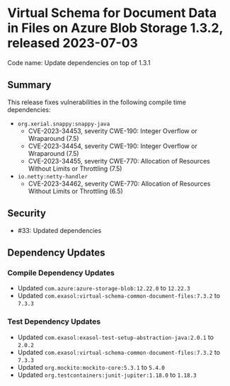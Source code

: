 # Virtual Schema for Document Data in Files on Azure Blob Storage 1.3.2, released 2023-07-03

Code name: Update dependencies on top of 1.3.1

## Summary

This release fixes vulnerabilities in the following compile time dependencies:
* `org.xerial.snappy:snappy-java`
  * CVE-2023-34453, severity CWE-190: Integer Overflow or Wraparound (7.5)
  * CVE-2023-34454, severity CWE-190: Integer Overflow or Wraparound (7.5)
  * CVE-2023-34455, severity CWE-770: Allocation of Resources Without Limits or Throttling (7.5)
* `io.netty:netty-handler`
  * CVE-2023-34462, severity CWE-770: Allocation of Resources Without Limits or Throttling (6.5)
  

## Security

* #33: Updated dependencies

## Dependency Updates

### Compile Dependency Updates

* Updated `com.azure:azure-storage-blob:12.22.0` to `12.22.3`
* Updated `com.exasol:virtual-schema-common-document-files:7.3.2` to `7.3.3`

### Test Dependency Updates

* Updated `com.exasol:exasol-test-setup-abstraction-java:2.0.1` to `2.0.2`
* Updated `com.exasol:virtual-schema-common-document-files:7.3.2` to `7.3.3`
* Updated `org.mockito:mockito-core:5.3.1` to `5.4.0`
* Updated `org.testcontainers:junit-jupiter:1.18.0` to `1.18.3`
